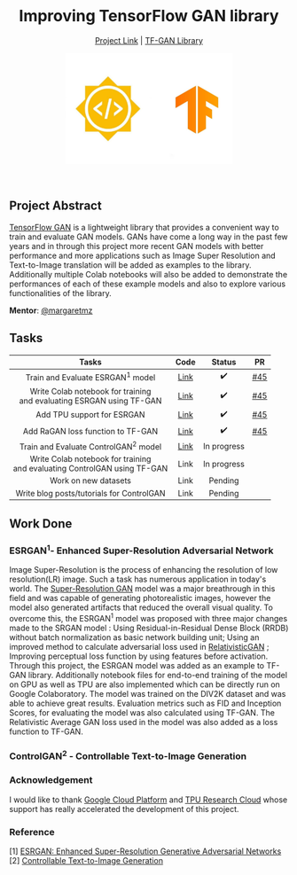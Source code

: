 <br />
<h1 align="center">Improving TensorFlow GAN library</h1>
<p align="center">
  <a href="https://summerofcode.withgoogle.com/projects/#4563139045097472">Project Link</a> |
  <a href="https://github.com/tensorflow/gan">TF-GAN Library</a>
</p>
<p align="center">
  <a href="https://summerofcode.withgoogle.com/projects/#4563139045097472">
    <img src="Images/readme.jpg" alt="Logo" width="300" height="200">
  </a>
</p>
<br>

## Project Abstract
[TensorFlow GAN](https://github.com/tensorflow/gan) is a lightweight library that provides a convenient way to train and evaluate GAN models. GANs have come a long way in the past few years and in through this project more recent GAN models with better performance and more applications such as Image Super Resolution and Text-to-Image translation will be added as examples to the library.  Additionally multiple Colab notebooks will also be added to demonstrate the performances of each of these example models and also to explore various functionalities of the library. 

**Mentor**: [@margaretmz](https://github.com/margaretmz)

## Tasks
|Tasks|Code|Status|PR|
|:-:|:-:|:-:|:-:|
|Train and Evaluate ESRGAN<sup>1</sup> model|[Link](esrgan)| :heavy_check_mark: |[#45](https://github.com/tensorflow/gan/pull/45)|
|Write Colab notebook for training <br>and evaluating ESRGAN using TF-GAN |[Link](esrgan/colab_notebook)|  :heavy_check_mark:|[#45](https://github.com/tensorflow/gan/pull/45)|
|Add TPU support for ESRGAN|[Link](esrgan/colab_notebook)| :heavy_check_mark: |[#45](https://github.com/tensorflow/gan/pull/45)|
|Add RaGAN loss function to TF-GAN|[Link](esrgan/colab_notebook)| :heavy_check_mark: |[#45](https://github.com/tensorflow/gan/pull/45)|
|Train and Evaluate ControlGAN<sup>2</sup> model|[Link](ControlGAN/)| In progress |
|Write Colab notebook for training <br>and evaluating ControlGAN using TF-GAN |Link| In progress |
|Work on new datasets|Link| Pending |
|Write blog posts/tutorials for ControlGAN|Link| Pending |

## Work Done
### ESRGAN<sup>1</sup>- Enhanced Super-Resolution Adversarial Network
Image Super-Resolution is the process of enhancing the resolution of low resolution(LR) image.  Such a task has numerous application in today's world. The [Super-Resolution GAN](https://arxiv.org/abs/1609.04802) model was a major breathrough in this field and was capable of generating photorealistic images, however the model also generated artifacts that reduced the overall visual quality. To overcome this, the ESRGAN<sup>1</sup> model was proposed with three major changes made to the SRGAN model : Using Residual-in-Residual Dense Block (RRDB) without batch normalization as basic network building unit; Using an improved method to calculate adversarial loss used in [RelativisticGAN](https://arxiv.org/abs/1807.00734v3) ; Improving perceptual loss function by using features before activation. 
Through this project, the ESRGAN model was added as an example to TF-GAN library. Additionally notebook files for end-to-end training of the model on GPU as well as TPU are also implemented which can be directly run on Google Colaboratory.  The model was trained on the DIV2K dataset and was able to achieve great results. Evaluation metrics such as FID and Inception Scores, for evaluating the model was also calculated using TF-GAN. The Relativistic Average GAN loss used in the model was also added as a loss function to TF-GAN. 

### ControlGAN<sup>2</sup> - Controllable Text-to-Image Generation

### Acknowledgement
I would like to thank [Google Cloud Platform](https://cloud.google.com/) and [TPU Research Cloud](https://sites.research.google/trc/) whose support has really accelerated the development of this project.  

### Reference
[1] [ESRGAN: Enhanced Super-Resolution Generative Adversarial Networks](https://arxiv.org/abs/1809.00219)
[2] [Controllable Text-to-Image Generation](https://arxiv.org/abs/1909.07083v2)
